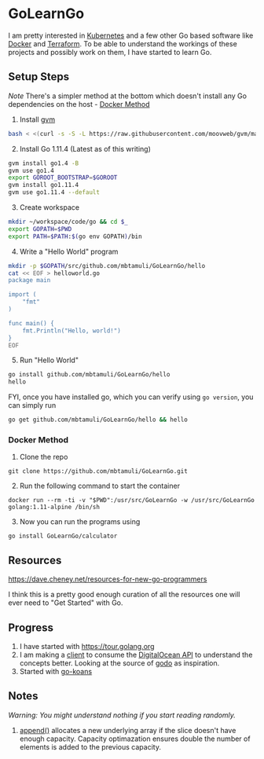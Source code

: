 # GoLearnGo

I am pretty interested in [Kubernetes](https://kubernetes.io/) and a few other
Go based software like [Docker](https://www.docker.com/) and
[Terraform](https://www.terraform.io/). To be able to understand the workings
of these projects and possibly work on them, I have started to learn Go.

## Setup Steps

*Note* There's a simpler method at the bottom which doesn't install any Go
dependencies on the host - [Docker Method](#docker-method)

1. Install [gvm](https://github.com/moovweb/gvm)
```bash
bash < <(curl -s -S -L https://raw.githubusercontent.com/moovweb/gvm/master/binscripts/gvm-installer)
```

2. Install Go 1.11.4 (Latest as of this writing)
```bash
gvm install go1.4 -B
gvm use go1.4
export GOROOT_BOOTSTRAP=$GOROOT
gvm install go1.11.4
gvm use go1.11.4 --default
```

3. Create workspace
```bash
mkdir ~/workspace/code/go && cd $_
export GOPATH=$PWD
export PATH=$PATH:$(go env GOPATH)/bin
```

4. Write a "Hello World" program
```bash
mkdir -p $GOPATH/src/github.com/mbtamuli/GoLearnGo/hello
cat << EOF > helloworld.go
package main

import (
	"fmt"
)

func main() {
	fmt.Println("Hello, world!")
}
EOF
```

5. Run "Hello World"
```bash
go install github.com/mbtamuli/GoLearnGo/hello
hello
```

FYI, once you have installed go, which you can verify using `go version`, you
can simply run
```bash
go get github.com/mbtamuli/GoLearnGo/hello && hello
```

### Docker Method

1. Clone the repo
```
git clone https://github.com/mbtamuli/GoLearnGo.git
```

2. Run the following command to start the container
```
docker run --rm -ti -v "$PWD":/usr/src/GoLearnGo -w /usr/src/GoLearnGo golang:1.11-alpine /bin/sh
```

3. Now you can run the  programs using
```
go install GoLearnGo/calculator
```

## Resources

https://dave.cheney.net/resources-for-new-go-programmers

I think this is a pretty good enough curation of all the resources one will
ever need to "Get Started" with Go.

## Progress

1. I have started with https://tour.golang.org
2. I am making a [client](
   https://github.com/mbtamuli/GoLearnGo/blob/master/doclient/doclient.go)
   to consume the [DigitalOcean API](
   https://developers.digitalocean.com/documentation/v2/) to understand the
   concepts better. Looking at the source of [godo](
   https://github.com/digitalocean/godo) as inspiration.
3. Started with [go-koans](https://github.com/mbtamuli/go-koans/)

## Notes

_Warning: You might understand nothing if you start reading randomly._

1. [append()](https://golang.org/pkg/builtin/#append) allocates a new
   underlying array if the slice doesn't have enough capacity. Capacity
   optimazation ensures double the number of elements is added to the previous
   capacity.
